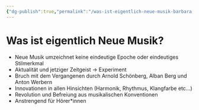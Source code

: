 ```yaml
---
{"dg-publish":true,"permalink":"/was-ist-eigentlich-neue-musik-barbara-barthelmes/"}
---
```


# Was ist eigentlich Neue Musik?
- Neue Musik umzeichnet keine eindeutige Epoche oder eindeutiges Stilmerkmal
- Aktualität und jetziger Zeitgeist → Experiment
- Bruch mit dem Vergangenen durch Arnold Schönberg, Alban Berg und Anton Werbern
- Innovationen in allen Hinsichten (Harmonik, Rhythmus, Klangfarbe etc...)
- Revolution und Befreiung aus musikalischen Konventionen
- Anstrengend für Hörer\*innen 